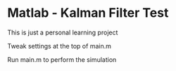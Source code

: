 # Matlab - Kalman Filter Test

This is just a personal learning project

Tweak settings at the top of main.m

Run main.m to perform the simulation
